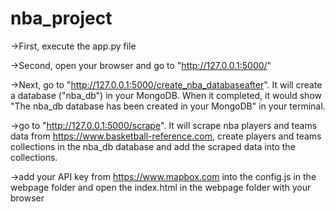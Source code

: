 # nba_project

->First, execute the app.py file

->Second, open your browser and go to "http://127.0.0.1:5000/"

->Next, go to "http://127.0.0.1:5000/create_nba_databaseafter". It will create a database ("nba_db") in your MongoDB. When it completed, it would show "The nba_db database has been created in your MongoDB" in your terminal.

->go to "http://127.0.0.1:5000/scrape". It will scrape nba players and teams data from https://www.basketball-reference.com, create players and teams collections in the nba_db database and add the scraped data into the collections.

->add your API key from https://www.mapbox.com into the config.js in the webpage folder and open the index.html in the webpage folder with your browser


